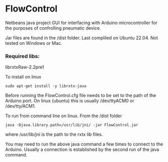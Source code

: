 # FlowControl
Netbeans java project GUI for interfacing with Arduino microcontroller for the purposes of confrolling  pneumatic device. 

Jar files are found in the /dist folder. Last compliled on Ubuntu 22.04. Not tested on Windows or Mac.  

### Required libs:
librxtxRaw-2.2pre1

To install on linux
```
sudo apt-get install -y librxtx-java
```

Before running the FlowControl.cfg file needs to be set to the path of the Arduino port. On linux (ubuntu) this is usually /dev/ttyACM0 or /dev/tty/ACM1. 

To run from command line on linux. From the /dist folder
```
java -Djava.library.path=/usr/lib/jni/ -jar FlowControl.jar
```
where /usr/lib/jni is the path to the rxtx lib files. 

You may need to run the above java command a few times to connect to the Arduino. Usually a connection is established by the second run of the java command. 



